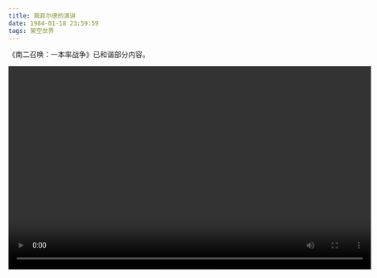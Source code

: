 ```yaml
---
title: 屑菲尔德的演讲
date: 1984-01-18 23:59:59
tags: 架空世界
---
```

《南二召唤：一本率战争》已和谐部分内容。
<!-- pagebreak -->
<video width="720" height="405" controls>
<source src="/sheffield/movie.mp4">
</video>
